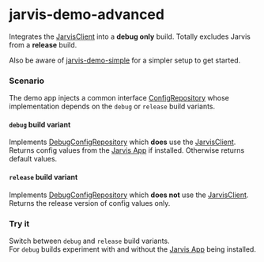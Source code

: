 # jarvis-demo-advanced

Integrates the [JarvisClient](../jarvis-client) into a **debug only** build. Totally excludes Jarvis from a **release** build.

Also be aware of [jarvis-demo-simple](../jarvis-demo-simple) for a simpler setup to get started.  

### Scenario

The demo app injects a common interface [ConfigRepository](src/main/java/com/jarvis/demo/advanced/ConfigRepository.kt) whose implementation depends on the `debug` or `release` build variants.

#### `debug` build variant

Implements [DebugConfigRepository](src/debug/java/com/jarvis/demo/advanced/repository/DebugConfigRepository.kt) which **does** use the [JarvisClient](../jarvis-client).
Returns config values from the [Jarvis App](../jarvis-app) if installed. Otherwise returns default values.  

#### `release` build variant

Implements [DebugConfigRepository](src/release/java/com/jarvis/demo/advanced/repository/ReleaseConfigRepository.kt) which **does not** use the [JarvisClient](../jarvis-client).  
Returns the release version of config values only.  

### Try it

Switch between `debug` and `release` build variants.  
For `debug` builds experiment with and without the [Jarvis App](../jarvis-app) being installed.
